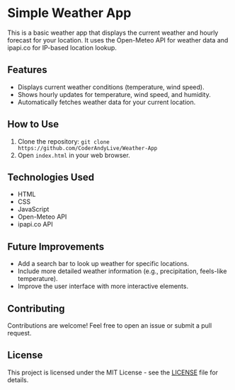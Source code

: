 # Simple Weather App

This is a basic weather app that displays the current weather and hourly forecast for your location. It uses the Open-Meteo API for weather data and ipapi.co for IP-based location lookup.

## Features

*   Displays current weather conditions (temperature, wind speed).
*   Shows hourly updates for temperature, wind speed, and humidity.
*   Automatically fetches weather data for your current location.

## How to Use

1.  Clone the repository: `git clone https://github.com/CoderAndyLive/Weather-App`
2.  Open `index.html` in your web browser.

## Technologies Used

*   HTML
*   CSS
*   JavaScript
*   Open-Meteo API
*   ipapi.co API

## Future Improvements

*   Add a search bar to look up weather for specific locations.
*   Include more detailed weather information (e.g., precipitation, feels-like temperature).
*   Improve the user interface with more interactive elements.

## Contributing

Contributions are welcome! Feel free to open an issue or submit a pull request.

## License

This project is licensed under the MIT License - see the [LICENSE](LICENSE) file for details.
